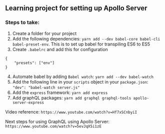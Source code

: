 ## Learning project for setting up Apollo Server

### Steps to take:
1. Create a folder for your project
2. Add the following dependencies: `yarn add --dev babel-core babel-cli babel-preset-env`. This is to set up babel for transpiling ES6 to ES5
3. Create `.babelrc` and add this for configuration 
```
{
    "presets": ["env"]
}

```
4. Automate babel by adding `Babel watch`: `yarn add --dev babel-watch`
5. Add the following line in your `scripts` object in your `package.json`: `"dev": "babel-watch server.js"`
6. Add the `express` framework: `yarn add express`
7. Add graphQL packages: `yarn add graphql graphql-tools apollo-server-express`

Video reference: `https://www.youtube.com/watch?v=Hf7xSCnbyiI`

Next steps for using GraphQL using Apollo Server: `https://www.youtube.com/watch?v=5evJqX5i1zE`
